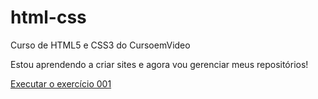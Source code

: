 # html-css
 Curso de HTML5 e CSS3 do CursoemVideo

Estou aprendendo a criar sites e agora vou gerenciar meus repositórios!

<a href="https://jeffersonroberto98.github.io/html-css/exercicios/ex001/index.html">Executar o exercício 001</a>